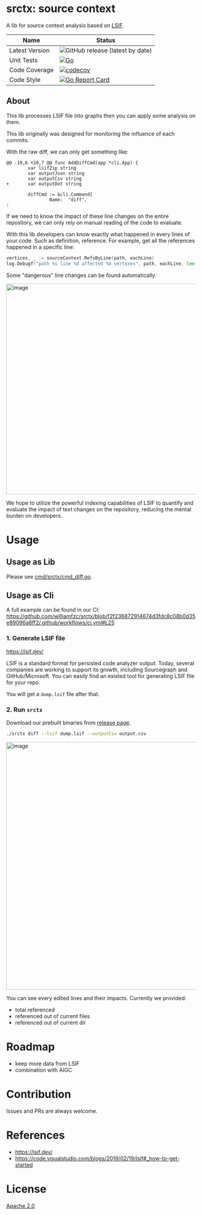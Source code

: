 # srctx: source context

A lib for source context analysis based on [LSIF](https://code.visualstudio.com/blogs/2019/02/19/lsif).

| Name           | Status                                                                                                                                            |
|----------------|---------------------------------------------------------------------------------------------------------------------------------------------------|
| Latest Version | ![GitHub release (latest by date)](https://img.shields.io/github/v/release/williamfzc/srctx)                                                      |
| Unit Tests     | [![Go](https://github.com/williamfzc/srctx/actions/workflows/ci.yml/badge.svg)](https://github.com/williamfzc/srctx/actions/workflows/ci.yml)     |
| Code Coverage  | [![codecov](https://codecov.io/github/williamfzc/srctx/branch/main/graph/badge.svg?token=1DuAXh12Ys)](https://codecov.io/github/williamfzc/srctx) |
| Code Style     | [![Go Report Card](https://goreportcard.com/badge/github.com/williamfzc/srctx)](https://goreportcard.com/report/github.com/williamfzc/srctx)      |

## About

This lib processes LSIF file into graphs then you can apply some analysis on them.

This lib originally was designed for monitoring the influence of each commits.

With the raw diff, we can only get something like:

```text
@@ -19,6 +20,7 @@ func AddDiffCmd(app *cli.App) {
        var lsifZip string
        var outputJson string
        var outputCsv string
+       var outputDot string
 
        diffCmd := &cli.Command{
                Name:  "diff",
:

```

If we need to know the impact of these line changes on the entire repository, we can only rely on manual reading of the code to evaluate.

With this lib developers can know exactly what happened in every lines of your code. Such as definition, reference. For example, get all the references happened in a specific line:

```go
vertices, _ := sourceContext.RefsByLine(path, eachLine)
log.Debugf("path %s line %d affected %d vertexes", path, eachLine, len(vertices))
```

Some "dangerous" line changes can be found automatically.

<img width="560" alt="image" src="https://user-images.githubusercontent.com/13421694/230306221-75454e61-7be0-439c-976e-b7f94426c3b9.png">

We hope to utilize the powerful indexing capabilities of LSIF to quantify and evaluate the impact of text changes on the repository, reducing the mental burden on developers.

# Usage

## Usage as Lib

Please see [cmd/srctx/cmd_diff.go](cmd/srctx/cmd_diff.go).

## Usage as Cli

A full example can be found in our CI: https://github.com/williamfzc/srctx/blob/f2f236872914674d3fdc8c08b0d35e89096a8ff2/.github/workflows/ci.yml#L25

### 1. Generate LSIF file

https://lsif.dev/

LSIF is a standard format for persisted code analyzer output.
Today, several companies are working to support its growth, including Sourcegraph and GitHub/Microsoft.
You can easily find an existed tool for generating LSIF file for your repo.

You will get a `dump.lsif` file after that.

### 2. Run `srctx`

Download our prebuilt binaries from [release page](https://github.com/williamfzc/srctx/releases).

```bash
./srctx diff --lsif dump.lsif --outputCsv output.csv
```

<img width="658" alt="image" src="https://user-images.githubusercontent.com/13421694/230318698-35cdf294-67b0-4eda-8da8-e53602e691ae.png">

You can see every edited lines and their impacts. Currently we provided:

- total referenced
- referenced out of current files
- referenced out of current dir

# Roadmap

- keep more data from LSIF
- combination with AIGC

# Contribution

Issues and PRs are always welcome.

# References

- https://lsif.dev/
- https://code.visualstudio.com/blogs/2019/02/19/lsif#_how-to-get-started

# License

[Apache 2.0](LICENSE)
